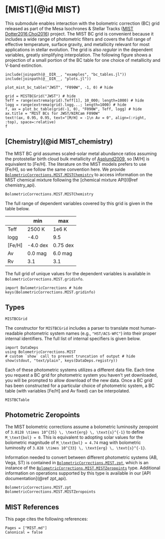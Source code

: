 # [MIST](@id MIST)

This submodule enables interaction with the bolometric correction (BC) grid released as part of the Mesa Isochrones & Stellar Tracks ([MIST](https://waps.cfa.harvard.edu/MIST/) [Dotter2016,Choi2016](@cite)) project. The MIST BC grid is convenient because it includes a wide range of photometric filters and covers the full range of effective temperature, surface gravity, and metallicity relevant for most applications in stellar evolution. The grid is also *regular* in the dependent variables, greatly simplifying interpolation. The following figure shows a projection of a small portion of the BC table for one choice of metallicity and V-band extinction.

```@setup mist_plotting
include(joinpath(@__DIR__, "examples", "bc_tables.jl"))
include(joinpath(@__DIR__, "plots.jl"))
```
```@example mist_plotting
plot_mist_bc_table("JWST", "F090W", -1, 0) # hide
```
```@example mist_plotting
grid = MISTBCGrid("JWST") # hide
Teff = range(extrema(grid).Teff[1], 10_000; length=1000) # hide
logg = range(extrema(grid).logg...; length=1000) # hide
f, ax = plot_bc_table(grid(-1, 0), "F090W", Teff, logg) # hide
ax.title = "MIST BCs for JWST/NIRCam F090W"
text!(ax, 0.95, 0.95, text="[M/H] = -1\n Av = 0", align=(:right, :top), space=:relative)
f
```

## [Chemistry](@id MIST_chemistry)
The MIST BC grid assumes scaled-solar metal abundance ratios assuming the protostellar birth cloud bulk metallicity of [Asplund2009](@citet), so \[M/H\] is equivalent to \[Fe/H\]. The literature on the MIST models prefers to use \[Fe/H\], so we follow the same convention here. We provide [`BolometricCorrections.MIST.MISTChemistry`](@ref) to access information on the MIST chemical mixture following the [chemical mixture API](@ref chemistry_api).

```@docs
BolometricCorrections.MIST.MISTChemistry
```

The full range of dependent variables covered by this grid is given in the table below.

|        | min    | max   |
|--------|--------|-------|
| Teff   | 2500 K | 1e6 K |
| logg   | -4.0   | 9.5   |
| \[Fe/H\] | -4.0 dex   | 0.75 dex  |
| Av     | 0.0 mag    | 6.0 mag   |
| Rv     | 3.1    | 3.1   |

The full grid of unique values for the dependent variables is available in `BolometricCorrections.MIST.gridinfo`.

```@example
import BolometricCorrections # hide
keys(BolometricCorrections.MIST.gridinfo)
```

## Types

```@docs
MISTBCGrid
```

The constructor for `MISTBCGrid` includes a parser to translate most human-readable photometric system names (e.g., `"HST/ACS-WFC"`) into their proper internal identifiers. The full list of internal specifiers is given below.

```@example
import DataDeps
using BolometricCorrections.MIST
# custom `show` call to prevent truncation of output # hide
show(stdout, "text/plain", keys(DataDeps.registry))
```

Each of these photometric systems utilizes a different data file. Each time you request a BC grid for photometric system you haven't yet downloaded, you will be prompted to allow download of the new data. Once a BC grid has been constructed for a particular choice of photometric system, a BC table (with variables \[Fe/H\] and Av fixed) can be interpolated. 

```@docs
MISTBCTable
```

## Photometric Zeropoints
The MIST bolometric corrections assume a bolometric luminosity zeropoint of ``3.0128 \times 10^{35} \, \text{erg} \, \text{s}^{-1}`` to define ``M_\text{bol} = 0``. This is equivalent to adopting solar values for the bolometric magnitude of ``M_\text{bol} = 4.74`` mag with bolometric luminosity of ``3.828 \times 10^{33} \, \text{erg} \, \text{s}^{-1}``.

Information needed to convert between different photometric systems (AB, Vega, ST) is contained in [`BolometricCorrections.MIST.zpt`](@ref), which is an instance of the [`BolometricCorrections.MIST.MISTZeropoints`](@ref) type. Additional information on operations supported by this type is available in our [API documentation](@ref zpt_api).

```@docs
BolometricCorrections.MIST.zpt
BolometricCorrections.MIST.MISTZeropoints
```

## MIST References
This page cites the following references:

```@bibliography
Pages = ["MIST.md"]
Canonical = false
```